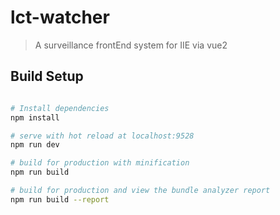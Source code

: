 # lct-watcher

> A surveillance frontEnd system for IIE via vue2

## Build Setup

``` bash

# Install dependencies
npm install

# serve with hot reload at localhost:9528
npm run dev

# build for production with minification
npm run build

# build for production and view the bundle analyzer report
npm run build --report
```
